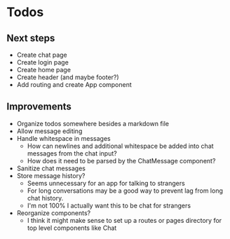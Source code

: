# Todos

## Next steps

- Create chat page
- Create login page
- Create home page
- Create header (and maybe footer?)
- Add routing and create App component

## Improvements

- Organize todos somewhere besides a markdown file
- Allow message editing
- Handle whitespace in messages
  - How can newlines and additional whitespace be added into chat messages from the chat input?
  - How does it need to be parsed by the ChatMessage component?
- Sanitize chat messages
- Store message history?
  - Seems unnecessary for an app for talking to strangers
  - For long conversations may be a good way to prevent lag from long chat history.
  - I'm not 100% I actually want this to be chat for strangers
- Reorganize components?
  - I think it might make sense to set up a routes or pages directory for top level components like Chat

